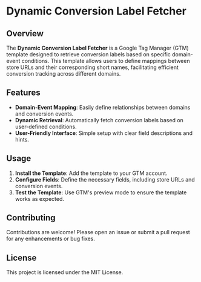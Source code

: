 # Dynamic Conversion Label Fetcher

## Overview
The **Dynamic Conversion Label Fetcher** is a Google Tag Manager (GTM) template designed to retrieve conversion labels based on specific domain-event conditions. This template allows users to define mappings between store URLs and their corresponding short names, facilitating efficient conversion tracking across different domains.

## Features
- **Domain-Event Mapping**: Easily define relationships between domains and conversion events.
- **Dynamic Retrieval**: Automatically fetch conversion labels based on user-defined conditions.
- **User-Friendly Interface**: Simple setup with clear field descriptions and hints.

## Usage
1. **Install the Template**: Add the template to your GTM account.
2. **Configure Fields**: Define the necessary fields, including store URLs and conversion events.
3. **Test the Template**: Use GTM's preview mode to ensure the template works as expected.

## Contributing
Contributions are welcome! Please open an issue or submit a pull request for any enhancements or bug fixes.

## License
This project is licensed under the MIT License.

